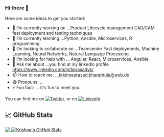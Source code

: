 ### Hi there 👋

<!--
**bharathulaprasad/BharathulaPrasad** is a ✨ _special_ ✨ repository because its `README.md` (this file) appears on your GitHub profile.
-->
Here are some ideas to get you started:

- 🔭 I’m currently working on ...Product Lifecycle management CAD/CAM fast deployment and testing techniques
- 🌱 I’m currently learning ...Python, Ansible, Microservices, R programming
- 👯 I’m looking to collaborate on ...Teamcenter Fast deployments, Machine Learning, Neural Networks, Natural Language Processing
- 🤔 I’m looking for help with ... Angular, React, Microservices, Ansible
- 💬 Ask me about ...you find at my linkedin profile https://www.linkedin.com/in/bprasadvk/
- 📫 How to reach me: ...krishnaprasad.bharathula@web.de
- 😄 Pronouns: ...
- ⚡ Fun fact: ... It's fun to meet you.

You can find me on [![Twitter][1.2]][1], or on [![LinkedIn][2.2]][2]

[1.2]: http://i.imgur.com/wWzX9uB.png (twitter icon without padding)
[2.2]: https://raw.githubusercontent.com/MartinHeinz/MartinHeinz/master/linkedin-3-16.png (LinkedIn icon without padding)
<!-- Links to your social media accounts -->
[1]: https://twitter.com/bprasadvk
[2]: https://www.linkedin.com/in/bprasadvk/


## &#x1f4c8; GitHub Stats

<a href="https://github.com/bharathulaprasad/bharathulaprasad">
  <img align="center" src="https://github-readme-stats.vercel.app/api/top-langs/?username=bharathulaprasad&hide=java,html,tex&title_color=ffffff&text_color=c9cacc&icon_color=2bbc8a&bg_color=1d1f21&langs_count=3" />
</a>
<a href="https://github.com/bharathulaprasad/bharathulaprasad">
  <img align="center" src="https://github-readme-stats.vercel.app/api?username=bharathulaprasad&show_icons=true&line_height=27&count_private=true&title_color=ffffff&text_color=c9cacc&icon_color=2bbc8a&bg_color=1d1f21" alt="Krishna's GitHub Stats" />
</a>
